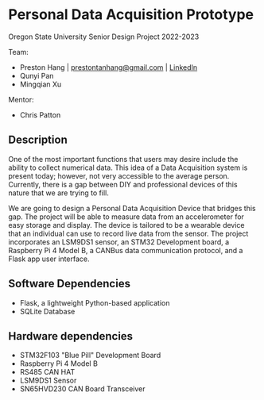 # Personal Data Acquisition Prototype

Oregon State University Senior Design Project 2022-2023

Team: 
- Preston Hang | prestontanhang@gmail.com | [LinkedIn](https://www.linkedin.com/in/prestonhang/)
- Qunyi Pan
- Mingqian Xu

Mentor: 
- Chris Patton

## Description
One of the most important functions that users may desire include the ability to collect numerical data. This idea of a Data Acquisition system is present today; however, not very accessible to the average person. Currently, there is a gap between DIY and professional devices of this nature that we are trying to fill.
   
We are going to design a Personal Data Acquisition Device that bridges this gap. The project will be able to measure data from an accelerometer for easy storage and display. The device is tailored to be a wearable device that an individual can use to record live data from the sensor. The project incorporates an LSM9DS1 sensor, an STM32 Development board, a Raspberry Pi 4 Model B, a CANBus data communication protocol, and a Flask app user interface.


## Software Dependencies
- Flask, a lightweight Python-based application
- SQLite Database

## Hardware dependencies
- STM32F103 "Blue Pill" Development Board
- Raspberry Pi 4 Model B
- RS485 CAN HAT
- LSM9DS1 Sensor
- SN65HVD230 CAN Board Transceiver
